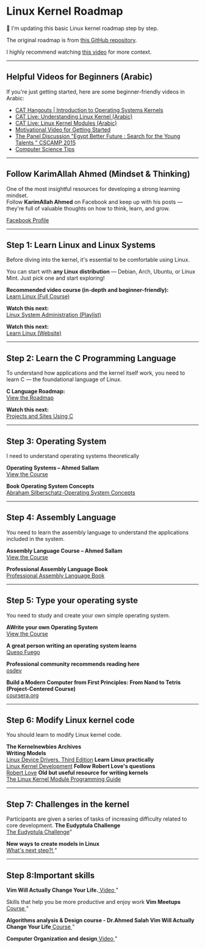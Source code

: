 # Linux Kernel Roadmap

📌 I'm updating this basic Linux kernel roadmap step by step.

The original roadmap is from [this GitHub repository](https://github.com/smalinux/md).

I highly recommend watching [this video](https://www.youtube.com/watch?v=LvZpy6-mqOY) for more context.

---

##  Helpful Videos for Beginners (Arabic)

If you're just getting started, here are some beginner-friendly videos in Arabic:

- [CAT Hangouts | Introduction to Operating Systems Kernels](https://www.youtube.com/watch?v=rm-zXeNOtQY)
- [CAT Live: Understanding Linux Kernel (Arabic)](https://www.youtube.com/watch?v=NhNUXMLstRg)
- [CAT Live: Linux Kernel Modules (Arabic)](https://www.youtube.com/watch?v=bDnq792OsQg)
- [Motivational Video for Getting Started](https://www.youtube.com/watch?v=JVdH_78oS50)
- [The Panel Discussion "Egypt Better Future : Search for the Young Talents " CSCAMP 2015](https://www.youtube.com/watch?v=lvkjvPllwZw)  
- [Computer Science Tips](https://www.youtube.com/playlist?list=PLJpb_xuKcFoseuYoWiYyFwauw4VpE70LF)

---

##  Follow KarimAllah Ahmed (Mindset & Thinking)

One of the most insightful resources for developing a strong learning mindset.  
Follow **KarimAllah Ahmed** on Facebook and keep up with his posts — they're full of valuable thoughts on how to think, learn, and grow.

 [Facebook Profile](https://www.facebook.com/karim.allah.ahmed)

---

##  Step 1: Learn Linux and Linux Systems

Before diving into the kernel, it's essential to be comfortable using Linux.

You can start with **any Linux distribution** — Debian, Arch, Ubuntu, or Linux Mint. Just pick one and start exploring!

 **Recommended video course (in-depth and beginner-friendly):**  
[Learn Linux (Full Course)](https://www.youtube.com/watch?v=gojeTqXdBH0&t=9403s)

 **Watch this next:**  
[Linux System Administration (Playlist)](https://www.youtube.com/playlist?list=PLy1Fx2HfcmWBpD_PI4AQpjeDK5-5q6TG7)


 **Watch this next:**  
[Learn Linux (Website)](https://pwn.college/)


---

##  Step 2: Learn the C Programming Language

To understand how applications and the kernel itself work, you need to learn C — the foundational language of Linux.

 **C Language Roadmap:**  
[View the Roadmap](https://docs.google.com/document/d/1nAkMyH-bPJ5W3YPujbOXqKblYiM_dWeHuPfaBWqOnBg/edit?tab=t.0)

 **Watch this next:**  
[Projects and Sites Using C](https://www.youtube.com/watch?v=CPVtIXgdlLA)

---

 

##  Step 3: Operating System

I need to understand operating systems theoretically

 **Operating Systems – Ahmed Sallam**  
[View the Course ](https://www.youtube.com/watch?v=NkOXBrHbqSs&list=PLMm8EjqH1EFV-jECqtMxeVMDoVkV_kJDY)

 **Book Operating System Concepts**  
[Abraham Silberschatz-Operating System Concepts](https://drive.uqu.edu.sa/_/mskhayat/files/MySubjects/2017SS%20Operating%20Systems/Abraham%20Silberschatz-Operating%20System%20Concepts%20(9th,2012_12).pdf)

---
##  Step 4: Assembly Language 

You need to learn the assembly language to understand the applications included in the system.

 **Assembly Language Course – Ahmed Sallam**  
[View the Course ](https://www.youtube.com/playlist?list=PLMm8EjqH1EFVodghdDWaAuHkHqj-nJ0bN)

 **Professional Assembly Language Book**  
[Professional Assembly Language Book](https://www.amazon.com/Professional-Assembly-Language-Richard-Blum/dp/0764579010)

---
##  Step 5: Type your operating syste

You need to study and create your own simple operating system.

 **AWrite your own Operating System**  
[View the Course ](https://www.youtube.com/playlist?list=PLHh55M_Kq4OApWScZyPl5HhgsTJS9MZ6M)

 **A great person writing an operating system learns**  
[Queso Fuego](https://www.youtube.com/playlist?list=PLT7NbkyNWaqajsw8Xh7SP9KJwjfpP8TNX)
 
 
 **Professional community recommends reading here**  
[osdev](https://wiki.osdev.org/Expanded_Main_Page)


 **Build a Modern Computer from First Principles: From Nand to Tetris (Project-Centered Course)**  
[coursera.org](https://www.coursera.org/learn/build-a-computerhttps://wiki.osdev.org/Expanded_Main_Page)

---

##  Step 6: Modify Linux kernel code

You should learn to modify Linux kernel code.

 **The Kernelnewbies Archives**  
[ ](https://lists.kernelnewbies.org/pipermail/kernelnewbies/)
 **Writing Models**  
[ Linux Device Drivers, Third Edition](https://lwn.net/Kernel/LDD3/)
 **Learn Linux practically**  
[Linux Kernel Development](https://www.amazon.com/Linux-Kernel-Development-Robert-Love/dp/0672329468)
 **Follow Robert Love's questions**  
[Robert Love](https://www.quora.com/profile/Robert-Love-1)
 **Old but useful resource for writing kernels**  
[ The Linux Kernel Module Programming Guide](https://tldp.org/LDP/lkmpg/2.6/html/index.html)


---
##  Step 7: Challenges in the kernel

Participants are given a series of tasks of increasing difficulty related to core development.
 **The Eudyptula Challenge**  
[ The Eudyptula Challenge](http://eudyptula-challenge.org/)"


 **New ways to create models in Linux**  
[ What's next step?! ](https://github.com/cirosantilli/linux-kernel-module-cheat/issues/141)"


---


##  Step 8:Important skills 

 **Vim Will Actually Change Your Life.**[ Video ](https://www.youtube.com/watch?v=ST7vnfKjfvY)"

Skills that help you be more productive and enjoy work
 **Vim Meetups**[ Course ](https://www.youtube.com/playlist?list=PL8tzorAO7s0jy7DQ3Q0FwF3BnXGQnDirs)"


 **Algorithms analysis & Design course - Dr.Ahmed Salah Vim Will Actually Change Your Life**[ Course ](https://www.youtube.com/playlist?list=PLJy_Searp12mIkGlnuJLFGPpGeFE2G3_Y)"


 **Computer Organization and design**[ Video ](https://www.youtube.com/playlist?list=PLRlW03129fyy2uVqK0kqnA6ehJN_XDLhz)"